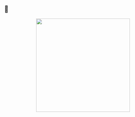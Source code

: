 ## 🐢
<p align="center">
      <img width="300" height="300" src="https://photos.app.goo.gl/TU4WM9UwCrSPZTTb9">
</p>
<h4 align="center">


